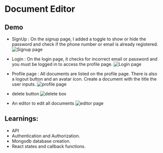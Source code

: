 # Document Editor

## Demo 

- SignUp : On the signup page, I added a toggle to show or hide the password and check if the phone number or email is already registered.
![Signup page](https://github.com/user-attachments/assets/4ecd2799-25ed-4026-b4ae-f67281632842)

- Login : On the login page, it checks for incorrect email or password and you must be logged in to access the profile page.
![Login page](https://github.com/user-attachments/assets/5bed6f24-5489-4b8f-bbe4-73f71009550f)

- Profile page : All documents are listed on the profile page. There is also a logout button and an avatar icon. Create a document with the title the user inputs.
![profile page](https://github.com/user-attachments/assets/50bc0567-4ab6-4a0e-8d5d-790243c1a722)

- delete button
![delete box](https://github.com/user-attachments/assets/9a3e3bc9-a0f5-42e8-b6bd-50b9d01f7538)

- An editor to edit all documents
![editor page](https://github.com/user-attachments/assets/4865018c-183f-4c3d-aea3-f371d38a4774)


## Learnings:
- API
- Authentication and Authorization.
- Mongodb database creation.
- React states and callback functions.








